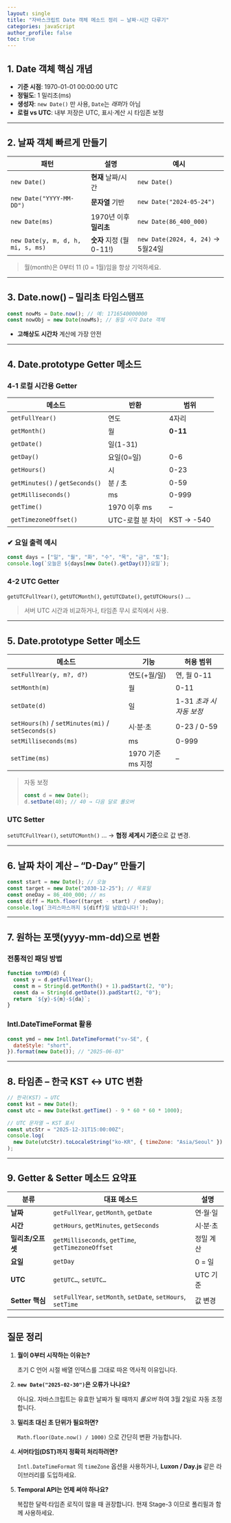 ```yaml
---
layout: single
title: "자바스크립트 Date 객체 메소드 정리 – 날짜·시간 다루기"
categories: javaScript
author_profile: false
toc: true
---
```


## 1. Date 객체 핵심 개념

- **기준 시점**: 1970-01-01 00:00:00 UTC
- **정밀도**: 1 밀리초(ms)
- **생성자**: `new Date()` 만 사용, `Date`는 *래퍼*가 아님
- **로컬 vs UTC**: 내부 저장은 UTC, 표시·계산 시 타임존 보정

---

## 2. 날짜 객체 빠르게 만들기

| 패턴                              | 설명                     | 예시                              |
| --------------------------------- | ------------------------ | --------------------------------- |
| `new Date()`                      | **현재** 날짜/시간       | `new Date()`                      |
| `new Date("YYYY-MM-DD")`          | **문자열** 기반          | `new Date("2024-05-24")`          |
| `new Date(ms)`                    | 1970년 이후 **밀리초**   | `new Date(86_400_000)`            |
| `new Date(y, m, d, h, mi, s, ms)` | **숫자** 지정 (월 0-11!) | `new Date(2024, 4, 24)` → 5월24일 |

> 월(month)은 0부터 11 (0 = 1월)임을 항상 기억하세요.

---

## 3. Date.now() – 밀리초 타임스탬프

```jsx
const nowMs = Date.now(); // 예: 1716540000000
const nowObj = new Date(nowMs); // 동일 시각 Date 객체
```

- **고해상도 시간차** 계산에 가장 안전

---

## 4. Date.prototype Getter 메소드

### 4-1 로컬 시간용 Getter

| 메소드                          | 반환             | 범위       |
| ------------------------------- | ---------------- | ---------- |
| `getFullYear()`                 | 연도             | 4자리      |
| `getMonth()`                    | 월               | **0-11**   |
| `getDate()`                     | 일(1-31)         |            |
| `getDay()`                      | 요일(0=일)       | 0-6        |
| `getHours()`                    | 시               | 0-23       |
| `getMinutes()` / `getSeconds()` | 분 / 초          | 0-59       |
| `getMilliseconds()`             | ms               | 0-999      |
| `getTime()`                     | 1970 이후 ms     | –          |
| `getTimezoneOffset()`           | UTC-로컬 분 차이 | KST → -540 |

### ✔ 요일 출력 예시

```jsx
const days = ["일", "월", "화", "수", "목", "금", "토"];
console.log(`오늘은 ${days[new Date().getDay()]}요일`);
```

### 4-2 UTC Getter

`getUTCFullYear()`, `getUTCMonth()`, `getUTCDate()`, `getUTCHours()` …

> 서버 UTC 시간과 비교하거나, 타임존 무시 로직에서 사용.

---

## 5. Date.prototype Setter 메소드

| 메소드                                             | 기능              | 허용 범위                |
| -------------------------------------------------- | ----------------- | ------------------------ |
| `setFullYear(y, m?, d?)`                           | 연도(+월/일)      | 연, 월 0-11              |
| `setMonth(m)`                                      | 월                | 0-11                     |
| `setDate(d)`                                       | 일                | 1-31 _초과 시 자동 보정_ |
| `setHours(h)` / `setMinutes(mi)` / `setSeconds(s)` | 시·분·초          | 0-23 / 0-59              |
| `setMilliseconds(ms)`                              | ms                | 0-999                    |
| `setTime(ms)`                                      | 1970 기준 ms 지정 | –                        |

> 자동 보정
>
> ```jsx
> const d = new Date();
> d.setDate(40); // 40 → 다음 달로 롤오버
> ```

### UTC Setter

`setUTCFullYear()`, `setUTCMonth()` … → **협정 세계시 기준**으로 값 변경.

---

## 6. 날짜 차이 계산 – “D-Day” 만들기

```jsx
const start = new Date(); // 오늘
const target = new Date("2030-12-25"); // 목표일
const oneDay = 86_400_000; // ms
const diff = Math.floor((target - start) / oneDay);
console.log(`크리스마스까지 ${diff}일 남았습니다!`);
```

---

## 7. 원하는 포맷(yyyy-mm-dd)으로 변환

### 전통적인 패딩 방법

```jsx
function toYMD(d) {
  const y = d.getFullYear();
  const m = String(d.getMonth() + 1).padStart(2, "0");
  const da = String(d.getDate()).padStart(2, "0");
  return `${y}-${m}-${da}`;
}
```

### Intl.DateTimeFormat 활용

```jsx
const ymd = new Intl.DateTimeFormat("sv-SE", {
  dateStyle: "short",
}).format(new Date()); // "2025-06-03"
```

---

## 8. 타임존 – 한국 KST ↔ UTC 변환

```jsx
// 한국(KST) → UTC
const kst = new Date();
const utc = new Date(kst.getTime() - 9 * 60 * 60 * 1000);

// UTC 문자열 → KST 표시
const utcStr = "2025-12-31T15:00:00Z";
console.log(
  new Date(utcStr).toLocaleString("ko-KR", { timeZone: "Asia/Seoul" })
);
```

---

## 9. Getter & Setter 메소드 요약표

| 분류              | 대표 메소드                                                 | 설명      |
| ----------------- | ----------------------------------------------------------- | --------- |
| **날짜**          | `getFullYear`, `getMonth`, `getDate`                        | 연·월·일  |
| **시간**          | `getHours`, `getMinutes`, `getSeconds`                      | 시·분·초  |
| **밀리초/오프셋** | `getMilliseconds`, `getTime`, `getTimezoneOffset`           | 정밀 계산 |
| **요일**          | `getDay`                                                    | 0 = 일    |
| **UTC**           | `getUTC…`, `setUTC…`                                        | UTC 기준  |
| **Setter 핵심**   | `setFullYear`, `setMonth`, `setDate`, `setHours`, `setTime` | 값 변경   |

---

## 질문 정리

1. **월이 0부터 시작하는 이유는?**

   초기 C 언어 시절 배열 인덱스를 그대로 따온 역사적 이유입니다.

2. **`new Date("2025-02-30")`은 오류가 나나요?**

   아니요. 자바스크립트는 유효한 날짜가 될 때까지 _롤오버_ 하여 3월 2일로 자동 조정합니다.

3. **밀리초 대신 초 단위가 필요하면?**

   `Math.floor(Date.now() / 1000)` 으로 간단히 변환 가능합니다.

4. **서머타임(DST)까지 정확히 처리하려면?**

   `Intl.DateTimeFormat` 의 `timeZone` 옵션을 사용하거나, **Luxon / Day.js** 같은 라이브러리를 도입하세요.

5. **Temporal API는 언제 써야 하나요?**

   복잡한 달력·타임존 로직이 많을 때 권장합니다. 현재 Stage-3 이므로 폴리필과 함께 사용하세요.
